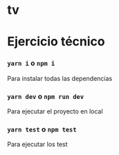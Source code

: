 # tv

# Ejercicio técnico

### `yarn i` o `npm i`

Para instalar todas las dependencias

### `yarn dev` o `npm run dev`

Para ejecutar el proyecto en local

### `yarn test` o `npm test`

Para ejecutar los test

<br>
